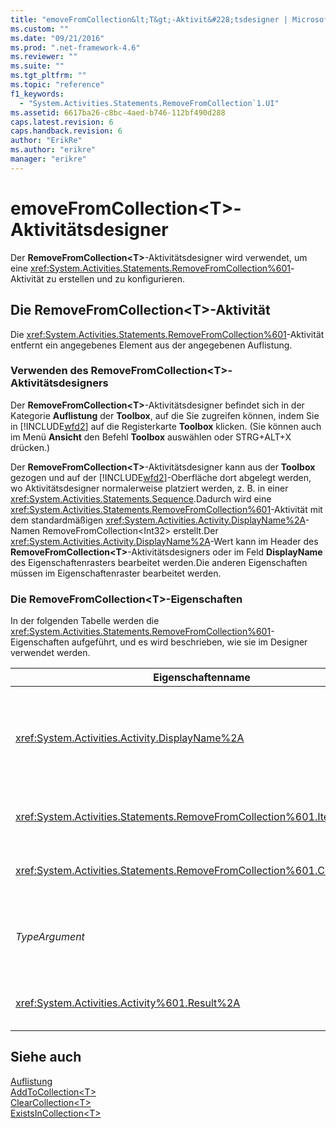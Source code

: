 ```yaml
---
title: "emoveFromCollection&lt;T&gt;-Aktivit&#228;tsdesigner | Microsoft Docs"
ms.custom: ""
ms.date: "09/21/2016"
ms.prod: ".net-framework-4.6"
ms.reviewer: ""
ms.suite: ""
ms.tgt_pltfrm: ""
ms.topic: "reference"
f1_keywords: 
  - "System.Activities.Statements.RemoveFromCollection`1.UI"
ms.assetid: 6617ba26-c8bc-4aed-b746-112bf490d288
caps.latest.revision: 6
caps.handback.revision: 6
author: "ErikRe"
ms.author: "erikre"
manager: "erikre"
---
```

# emoveFromCollection&lt;T&gt;-Aktivit&#228;tsdesigner
Der **RemoveFromCollection\<T\>**\-Aktivitätsdesigner wird verwendet, um eine <xref:System.Activities.Statements.RemoveFromCollection%601>\-Aktivität zu erstellen und zu konfigurieren.  
  
## Die RemoveFromCollection\<T\>\-Aktivität  
 Die <xref:System.Activities.Statements.RemoveFromCollection%601>\-Aktivität entfernt ein angegebenes Element aus der angegebenen Auflistung.  
  
### Verwenden des RemoveFromCollection\<T\>\-Aktivitätsdesigners  
 Der **RemoveFromCollection\<T\>**\-Aktivitätsdesigner befindet sich in der Kategorie **Auflistung** der **Toolbox**, auf die Sie zugreifen können, indem Sie in [!INCLUDE[wfd2](../workflow-designer/includes/wfd2_md.md)] auf die Registerkarte **Toolbox** klicken. \(Sie können auch im Menü **Ansicht** den Befehl **Toolbox** auswählen oder STRG\+ALT\+X drücken.\)  
  
 Der **RemoveFromCollection\<T\>**\-Aktivitätsdesigner kann aus der **Toolbox** gezogen und auf der [!INCLUDE[wfd2](../workflow-designer/includes/wfd2_md.md)]\-Oberfläche dort abgelegt werden, wo Aktivitätsdesigner normalerweise platziert werden, z. B. in einer <xref:System.Activities.Statements.Sequence>.Dadurch wird eine <xref:System.Activities.Statements.RemoveFromCollection%601>\-Aktivität mit dem standardmäßigen <xref:System.Activities.Activity.DisplayName%2A>\-Namen RemoveFromCollection\<Int32\> erstellt.Der <xref:System.Activities.Activity.DisplayName%2A>\-Wert kann im Header des **RemoveFromCollection\<T\>**\-Aktivitätsdesigners oder im Feld **DisplayName** des Eigenschaftenrasters bearbeitet werden.Die anderen Eigenschaften müssen im Eigenschaftenraster bearbeitet werden.  
  
### Die RemoveFromCollection\<T\>\-Eigenschaften  
 In der folgenden Tabelle werden die <xref:System.Activities.Statements.RemoveFromCollection%601>\-Eigenschaften aufgeführt, und es wird beschrieben, wie sie im Designer verwendet werden.  
  
|Eigenschaftenname|Erforderlich|Verwendung|  
|-----------------------|------------------|----------------|  
|<xref:System.Activities.Activity.DisplayName%2A>|False|Der optionale Anzeigename der <xref:System.Activities.Statements.RemoveFromCollection%601>\-Aktivität.Der Standardname lautet RemoveFromCollection\<Int32\>.<br /><br /> Obwohl der <xref:System.Activities.Activity.DisplayName%2A> nicht  zwingend erforderlich ist, wird empfohlen, einen Anzeigenamen zu verwenden.|  
|<xref:System.Activities.Statements.RemoveFromCollection%601.Item%2A>|True|Das Element, das der **Collection\<T\>** hinzugefügt werden soll.Dieses Element hat den Typ *T*, der Typ, den *TypeArgument* besitzt.Geben Sie im Eigenschaftenraster einen Visual Basic\-Ausdruck ein, um das Element anzugeben.|  
|<xref:System.Activities.Statements.RemoveFromCollection%601.Collection%2A>|True|Die Auflistung, zu der das Element hinzugefügt werden soll.Diese Auflistung hat den Typ **ICollection\<TypeArgument\>.** Geben Sie die Auflistung an, indem Sie einen Visual Basic\-Ausdruck im Eigenschaftenraster eingeben.|  
|*TypeArgument*|True|Der Typ T der in der <xref:System.Collections.Generic.ICollection%601> enthaltenen Elemente.Standardmäßig ist der *TypeArgument*\-Typ auf **Int32** festgelegt.Sie ändern den Typ von *TypeArgument*, indem Sie im Kombinationsfeld des Eigenschaftenrasters einen anderen Wert auswählen.|  
|<xref:System.Activities.Activity%601.Result%2A>|False|Ein Wert, der angibt, ob das angegebene Element aus der Auflistung entfernt wurde.Um eine Variable anzugeben, die an das Ergebnis gebunden werden soll, geben Sie im Eigenschaftenraster eine Variable ein.|  
  
## Siehe auch  
 [Auflistung](../workflow-designer/collection-activity-designers.md)   
 [AddToCollection\<T\>](../workflow-designer/addtocollection-t-activity-designer.md)   
 [ClearCollection\<T\>](../workflow-designer/clearcollection-t-activity-designer.md)   
 [ExistsInCollection\<T\>](../workflow-designer/existsincollection-t-activity-designer.md)